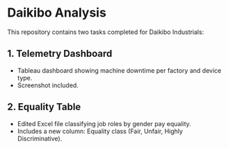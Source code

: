 # Daikibo Analysis

This repository contains two tasks completed for Daikibo Industrials:

## 1. Telemetry Dashboard
- Tableau dashboard showing machine downtime per factory and device type.
- Screenshot included.

## 2. Equality Table
- Edited Excel file classifying job roles by gender pay equality.
- Includes a new column: Equality class (Fair, Unfair, Highly Discriminative).
